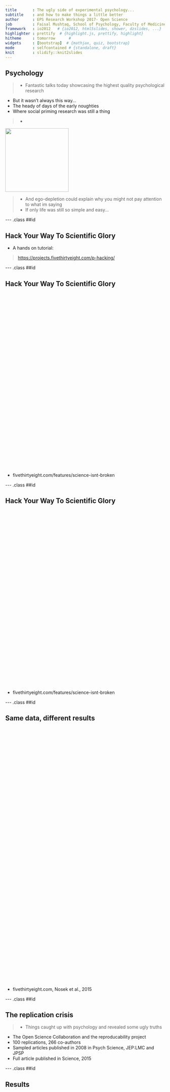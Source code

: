 ```yaml
---
title       : The ugly side of experimental psychology...
subtitle    : and how to make things a little better
author      : EPS Research Workshop 2017- Open Science
job         : Faisal Mushtaq, School of Psychology, Faculty of Medicine and Health, University of Leeds
framework   : io2012   # {io2012, html5slides, shower, dzslides, ...}
highlighter : prettify  # {highlight.js, prettify, highlight}
hitheme     : tomorrow      # 
widgets     : [bootstrap]  # {mathjax, quiz, bootstrap}
mode        : selfcontained # {standalone, draft}
knit        : slidify::knit2slides
---
```


## Psychology

>- Fantastic talks today showcasing the highest quality psychological research
* But it wasn’t always this way...
* The heady of days of the early noughties
* Where social priming research was still a thing

>- <div style="position: relative; left: 16700; top: 0px; z-index:200">
<img src='assets/img/bargh.png' height="200px" width="200px">
</div>

>- And ego-depletion could explain why you might not pay attention to what im saying
>- If only life was still so simple and easy...

--- .class ##id  

## Hack Your Way To Scientific Glory

* A hands on tutorial:

> https://projects.fivethirtyeight.com/p-hacking/

--- .class ##id  

## Hack Your Way To Scientific Glory

<div style="position: relative; left: 16700; top: 0px; z-index:200">
<img src='assets/img/hack1.png' height="550px" width="600px">
</div>

* fivethirtyeight.com/features/science-isnt-broken

--- .class ##id  

## Hack Your Way To Scientific Glory

<div style="position: relative; left: 16700; top: 0px; z-index:200">
<img src='assets/img/hack2.png' height="550px" width="600px">
</div>

* fivethirtyeight.com/features/science-isnt-broken

--- .class ##id  


## Same data, different results

<div style="position: relative; left: 16700; top: 0px; z-index:200">
<img src='assets/img/same_data.png' height="800px" width="800px">
</div>

* fivethirtyeight.com, Nosek et al., 2015

--- .class ##id  


## The replication crisis 

>- Things caught up with psychology and revealed some ugly truths
* The Open Science Collaboration and the reproducability project
* 100 replications, 266 co-authors
* Sampled articles published in 2008 in Psych Science, JEP:LMC and JPSP
* Full article published in Science, 2015

--- .class ##id  

## Results

<div style="position: relative; left: 16700; top: 0px; z-index:200">
<img src='assets/img/repcrisis_pval.png' height="500px" width="600px">
</div>

*Nosek, 2015 Open Science Centre Slides

--- .class ##id  

## Results

<div style="position: relative; left: 16700; top: 0px; z-index:200">
<img src='assets/img/repcrisis_effect.png' height="500px" width="600px">
</div>

*Nosek, 2015 Open Science Centre Slides


--- .class ##id  

## Was this really a surprise? 

<div style="position: relative; left: 16700; top: 0px; z-index:200">
<img src='assets/img/feynman.png' height="550px" width="550px">
</div>

--- .class ##id  


## Prediction markets

<div style="position: relative; left: 16700; top: 0px; z-index:200">
<img src='assets/img/markets.jpg' height="430px" width="430px">
</div>

Deber et al 2015, __PNAS__: Final market prices and survey predictions are shown for the replication of 44 publications from 3 top psychology journals. 29 out of 41 replications were correct, yielding better predictions than a survey carried out before trading started. Successful replications are shown in black, and failed replications are shown in red. Gray symbols are replications that remained unfinished (3 of 44).

--- .class ##id  


## Not just psychology!...

* But pervasive across academia

<div style="position: relative; left: 16700; top: 0px; z-index:200">
<img src='assets/img/biology.png' height="450px" width="450px">
</div>

* Exciting results often trumps honest science 
* What can we do? 
* "Open Science" - might help address some of these issues

--- .class ##id  

## What is open science? 

> Open science is the movement to make scientific research, data and dissemination accessible to all levels of an inquiring society, amateur or professional.

* Source: Wikipedia

--- .class ##id  

## What is open science? 

<div style="position: relative; left: 16700; top: 0px; z-index:200">
<img src='assets/img/openness.png' height="900px" width="900px">
</div>

--- .class ##id  

## Why should science be open?

The obvious ones:
>- Thorough evaluation requires a clear understanding of the methods and analysis approaches used
* Reproducibility 
* Replicability

--- .class ##id  

## Why should science be open?

The slightly less obvious ones:
>- To increase the efficiency of research
* Fulfill ethical obligations to participants and the public
* Provide information to potential participants
and the research community
* Facilitate systematic reviews and meta analyses

--- .class ##id  

## Why should science be open? 

**It will have to be whether we like it or not**

>- Reporting guidelines- http://www.equator-network.org/reporting-guidelines/
* Funder/government mandates -  http://datasharing.sparcopen.org
* Journal polices -  https://cos.io/top/
* Rewards for open practices - more later

--- .class ##id  


## Doing open science

* Many different ways to be __open__ 

<div style="position: relative; left: 16700; top: 0px; z-index:200">
<img src='assets/img/continuum.png' height="470px" width="470px">
</div>
* Lyon, 2009 

* PAC Lab not yet "fully open"...

* Preprint, registered report, github code available in the last 12 months

--- .class ##id  

## What do we need to do to be open? 

Transparency and Openness Promotion (TOP) Guidelines

1. Data citation
2. Design transparency
3. Research materials transparency
4. Data transparency
5. Analytic methods (code) transparency
6. __Preregistration of studies__
7. __Preregistration of analysis plans__
8. Replication

--- .class ##id  

##  TOP Guidelines Signatories

* Journals, Organizations, Funders
* 500+ journals 50+ organizations
* h/p://osf.io/9f6gx

<div style="position: relative; left: 16700; top: 0px; z-index:200">
<img src='assets/img/top_journals.png' height="950px" width="950px">
</div>

--- .class ##id  

## Registered Reports?

>- Publish your introduction and methods BEFORE running your study
* The file drawer effect
* P-Hacking: Unreported flexibility in data analysis
* HARKing: Hypothesizing After Results are Known
* Growing number of journals accepting registered reports that guarantee publication if accepted (provided you do what you said you would!)
* eLife, Attention, Perception and Psychophysics, Cerebral Cortex, Experimental Psychology

--- .class ##id  

## Registered Reports

<div style="position: relative; left: 16700; top: 0px; z-index:200">
<img src='assets/img/reg_reports_journals.png' height="1000px" width="1000px">
</div>
 
- See the full list of journals: osf.io/8mpji

--- .class ##id  

##  Rewards and decision-making

>- Motivate participants through payments or "credits"?
>- Pychologists come even cheaper than that...
>- It seems researchers __REALLY__ like badges

--- .class ##id  


##  Promoting Open Science through badges

>- Badges to acknowledge open practices
>- Making behaviours visible promotes adoption
>- **How do I get my hands on some badges?**

--- .class ##id  

##  Promoting Open Science through badges

<div style="position: relative; left: 16700; top: 0px; z-index:200">
<img src='assets/img/psychscience_cover.png' height="700px" width="700px">
</div>

--- .class ##id 

##  Open science & badges

<div style="position: relative; left: 16700; top: 0px; z-index:200">
<img src='assets/img/badges.png' height="800px" width="1000px">
</div>

--- .class ##id  
 
##  Open science & badges

<div style="position: relative; left: 16700; top: 0px; z-index:200">
<img src='assets/img/badge_behaviours.png' height="700px" width="800px">
</div>

--- .class ##id  


## Badge 1: Open Data

<div style="position: relative; left: 16700; top: 0px; z-index:200">
<img src='assets/img/open_data_badge.png' height="200px" width="200px">
</div>

* Digitally-shareable data are publicly available on an open-access repository (e.g., university repository or one at www.re3data.org or www.databib.org)

* A codebook is included with sufficient description for an independent researcher to reproduce the reported analyses and results. Data from the same project that are not needed to reproduce the reported results can be kept private without losing eligibility for the Open Data badge.

--- .class ##id  

## Standardised formats

* Proprietary formats are the __devil's work__

<div style="position: relative; left: 16700; top: 0px; z-index:200">
<img src='assets/img/propreitary.png' height="600px" width="600px">
</div>

* Use open and/or widely adopted software wherever possible
* Initiatives in neuroscience to standardise formats: BIDS format for fMRI & ongoing discussions about EEG

--- .class ##id  

## Badge 2: Open Materials

<div style="position: relative; left: 16700; top: 0px; z-index:200">
<img src='assets/img/open_mat_badge.png' height="200px" width="200px">
</div>

* Digitally-shareable materials are publicly available on an open-access repository

* Infrastructure, equipment, biological materials, or other components that cannot be shared digitally are described in sufficient detail for an independent researcher to understand how to reproduce the procedure

* Sufficient explanation for an independent researcher to understand how the materials relate to the reported methodology

--- .class ##id  

## Badge 3: Pre-registered

<div style="position: relative; left: 16700; top: 0px; z-index:200">
<img src='assets/img/prereg_badge.png' height="200px" width="200px">
</div>

* A public date-time stamped registration is in an institutional registration system (e.g., ClinicalTrials.gov, Open Science Framework)
* Registration __pre-dates__ realisation of the outcomes
* Registered design and analysis plan corresponds directly to reported design and analysis
* Full disclosure of results following the registered plan

--- .class ##id  
 
## Open Science Framework 

* Key player in promoting open Science: Centre for Open Science

> Misson- Improve openness, integrity, and reproducibility of scientific research

<div style="position: relative; left: 16700; top: 0px; z-index:200">
<img src='assets/img/osf.png' height="800px" width="900px">
</div>

--- .class ##id  

## Open Science Framework 

* Online resource for collaboration, documentation and archiving
* Includes version control
* Persistent Citable Identifiers
* Pre-registration of ideas to prevent HARKING (more next)
* Connects the software and services you are already using

--- .class ##id

## Open Science Framework

<div style="position: relative; left: 16700; top: 0px; z-index:200">
<img src='assets/img/osf_links2.png' height="800px" width="800px">
</div>

--- .class ##id  

## Open Science Framework

<div style="position: relative; left: 16700; top: 0px; z-index:200">
<img src='assets/img/osf_links.png' height="680px" width="680px">
</div>

--- .class ##id 

## Resources to get started

<div style="position: relative; left: 16700; top: 0px; z-index:200">
<img src='assets/img/improving_resources.png' height="1000px" width="1000px">
</div>

--- .class ##id 

## Bibliography

* Begley, C. G., & Ellis, L. M. (2012). Drug development: Raise standards for preclinical cancer research. Nature, 483, 531–533.
* Freedman LP, Cockburn IM, Simcoe TS. The economics of reproducibility in preclinical research. PLoS Biol 2015; 13: e1002165.
* __Heavily__ borrowed from COS throughout: https://osf.io/e92ub
* Lyon, L. (2009). Open science at web-scale: Optimising participation and predictive potential consultative report. Retrieved September 10, 2015, from http://opus.bath.ac.uk/30056/1/open-science-report-6nov09-final-sentojisc.pdf.
* Open Science Collaboration. (2015). Estimating the reproducibility of psychological science. Science, 28; 349: aac4716.
